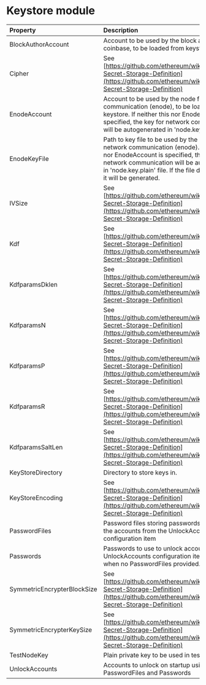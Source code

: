 # Keystore module

| Property | Description | Default |
| :--- | :--- | :--- |
| BlockAuthorAccount | Account to be used by the block author / coinbase, to be loaded from keystore |  |
| Cipher | See [https://github.com/ethereum/wiki/wiki/Web3-Secret-Storage-Definition](https://github.com/ethereum/wiki/wiki/Web3-Secret-Storage-Definition) | aes-128-ctr |
| EnodeAccount | Account to be used by the node for network communication \(enode\), to be loaded from keystore. If neither this nor EnodeKeyFile is specified, the key for network communication will be autogenerated in 'node.key.plain' file. |  |
| EnodeKeyFile | Path to key file to be used by the node for network communication \(enode\). If neither this nor EnodeAccount is specified, the key for network communication will be autogenerated in 'node.key.plain' file. If the file does not exist it will be generated. |  |
| IVSize | See [https://github.com/ethereum/wiki/wiki/Web3-Secret-Storage-Definition](https://github.com/ethereum/wiki/wiki/Web3-Secret-Storage-Definition) | 16 |
| Kdf | See [https://github.com/ethereum/wiki/wiki/Web3-Secret-Storage-Definition](https://github.com/ethereum/wiki/wiki/Web3-Secret-Storage-Definition) | scrypt |
| KdfparamsDklen | See [https://github.com/ethereum/wiki/wiki/Web3-Secret-Storage-Definition](https://github.com/ethereum/wiki/wiki/Web3-Secret-Storage-Definition) | 32 |
| KdfparamsN | See [https://github.com/ethereum/wiki/wiki/Web3-Secret-Storage-Definition](https://github.com/ethereum/wiki/wiki/Web3-Secret-Storage-Definition) | 262144 |
| KdfparamsP | See [https://github.com/ethereum/wiki/wiki/Web3-Secret-Storage-Definition](https://github.com/ethereum/wiki/wiki/Web3-Secret-Storage-Definition) | 1 |
| KdfparamsR | See [https://github.com/ethereum/wiki/wiki/Web3-Secret-Storage-Definition](https://github.com/ethereum/wiki/wiki/Web3-Secret-Storage-Definition) | 8 |
| KdfparamsSaltLen | See [https://github.com/ethereum/wiki/wiki/Web3-Secret-Storage-Definition](https://github.com/ethereum/wiki/wiki/Web3-Secret-Storage-Definition) | 32 |
| KeyStoreDirectory | Directory to store keys in. | keystore |
| KeyStoreEncoding | See [https://github.com/ethereum/wiki/wiki/Web3-Secret-Storage-Definition](https://github.com/ethereum/wiki/wiki/Web3-Secret-Storage-Definition) | UTF-8 |
| PasswordFiles | Password files storing passwords to unlock the accounts from the UnlockAccounts configuration item | \[\] |
| Passwords | Passwords to use to unlock accounts from the UnlockAccounts configuration item. Only used when no PasswordFiles provided. | \[\] |
| SymmetricEncrypterBlockSize | See [https://github.com/ethereum/wiki/wiki/Web3-Secret-Storage-Definition](https://github.com/ethereum/wiki/wiki/Web3-Secret-Storage-Definition) | 128 |
| SymmetricEncrypterKeySize | See [https://github.com/ethereum/wiki/wiki/Web3-Secret-Storage-Definition](https://github.com/ethereum/wiki/wiki/Web3-Secret-Storage-Definition) | 128 |
| TestNodeKey | Plain private key to be used in test scenarios |  |
| UnlockAccounts | Accounts to unlock on startup using provided PasswordFiles and Passwords | \[\] |

